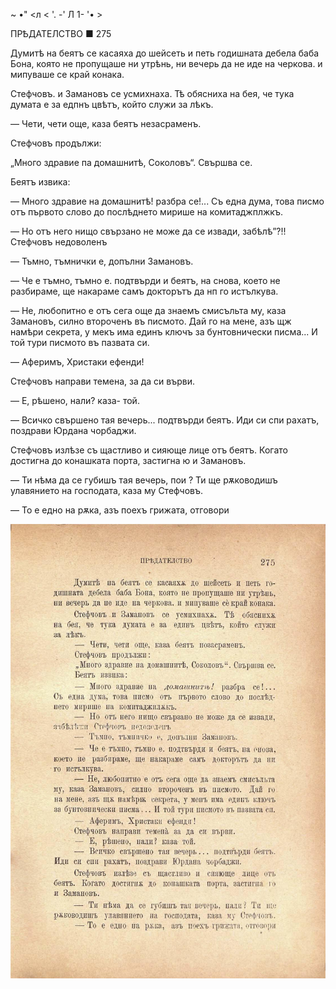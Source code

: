 ﻿~ •" <л <	'. -' Л 1-	'• >

ПРѢДАТЕЛСТВО ■	275

Думитѣ на беятъ се касаяха до шейсеть и петь годишната дебела баба Бона, която не пропущаше ни утрѣнь, ни вечерь да не иде на черкова. и мипуваше се край конака.

Стефчовъ. и Замановъ се усмихнаха. Тѣ обясниха на бея, че тука думата е за едпнъ цвѣтъ, който служи за лѣкъ.

— Чети, чети още, каза беятъ незасраменъ.

Стефчовъ продължи:

„Много здравие па домашнитѣ, Соколовъ“. Свършва се.

Беятъ извика:

— Много здравие на домашнитѣ! разбра се!... Съ една дума, това писмо отъ първото слово до послѣднето мирише на комитаджплжкъ.

— Но отъ него нищо свързано не може да се извади, забѣлѣ”?!! Стефчовъ недоволенъ

— Тъмно, тъмнички е, допълни Замановъ.

— Че е тъмно, тъмно е. подтвърди и беятъ, на снова, което не разбираме, ще накараме самъ докторътъ да нп го истълкува.

— Не, любопитно е отъ сега още да знаемъ смисъльта му, каза Замановъ, силно второченъ въ писмото. Дай го на мене, азъ щж намѣри секрета, у мекъ има единъ ключъ за бунтовнически писма... И той тури писмото въ пазвата си.

— Аферимъ, Христаки ефенди!

Стефчовъ направи темена, за да си върви.

— Е, рѣшено, нали? каза- той.

— Всичко свършено тая вечерь... подтвърди беятъ. Иди си спи рахатъ, поздрави Юрдана чорбаджи.

Стефчовъ излѣзе съ щастливо и сияюще лице отъ беятъ. Когато достигна до конашката порта, застигна ю и Замановъ.

— Ти нѣма да се губишъ тая вечерь, пои ? Ти ще рѫководишъ улавянието на господата, каза му Стефчовъ.

— То е едно на рѫка, азъ поехъ грижата, отговори

![original](../images/312.jpg)

